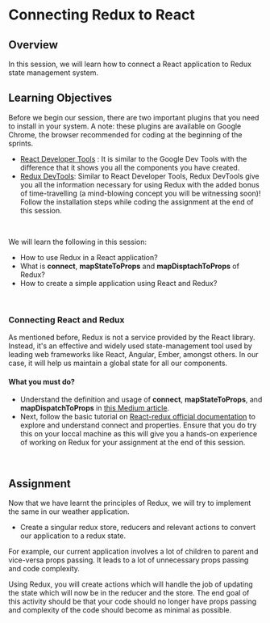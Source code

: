 # **Connecting Redux to React**

## Overview

In this session, we will learn how to connect a React application to Redux state management system.

## Learning Objectives

Before we begin our session, there are two important plugins that you need to install in your system. A note: these plugins are available on Google Chrome, the browser recommended for coding at the beginning of the sprints.

- [React Developer Tools](https://chrome.google.com/webstore/detail/react-developer-tools/fmkadmapgofadopljbjfkapdkoienihi?hl=en) : It is similar to the Google Dev Tools with the difference that it shows you all the components you have created.
- [Redux DevTools](https://github.com/zalmoxisus/redux-devtools-extension): Similar to React Developer Tools, Redux DevTools give you all the information necessary for using Redux with the added bonus of time-travelling (a mind-blowing concept you will be witnessing soon)! Follow the installation steps while coding the assignment at the end of this session.

<br />

We will learn the following in this session:

- How to use Redux in a React application?
- What is **connect**, **mapStateToProps** and **mapDisptachToProps** of Redux?
- How to create a simple application using React and Redux?

<br />

### Connecting React and Redux

As mentioned before, Redux is not a service provided by the React library. Instead, it's an effective and widely used state-management tool used by leading web frameworks like React, Angular, Ember, amongst others. In our case, it will help us maintain a global state for all our components.

#### What you must do?

- Understand the definition and usage of **connect**, **mapStateToProps**, and **mapDispatchToProps** in [this Medium article](https://medium.com/mofed/reduxs-mysterious-connect-function-526efe1122e4).
- Next, follow the basic tutorial on [React-redux official documentation](https://react-redux.js.org/introduction/basic-tutorial) to explore and understand connect and properties. Ensure that you do try this on your loccal machine as this will give you a hands-on experience of working on Redux for your assignment at the end of this session.

<br />


## Assignment

Now that we have learnt the principles of Redux, we will try to implement the same in our weather application.

- Create a singular redux store, reducers and relevant actions to convert our application to a redux state.

For example, our current application involves a lot of children to parent and vice-versa props passing. It leads to a lot of unnecessary props passing and code complexity.

Using Redux, you will create actions which will handle the job of updating the state which will now be in the reducer and the store. The end goal of this activity should be that your code should no longer have props passing and complexity of the code should become as minimal as possible.